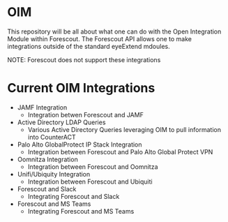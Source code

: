 # OIM
This repository will be all about what one can do with the Open Integration Module within Forescout. The Forescout API allows one to make integrations outside of the standard eyeExtend mdoules. 

NOTE: Forescout does not support these integrations

# Current OIM Integrations
- JAMF Integration
    - Integration betwen Forescout and JAMF
- Active Directory LDAP Queries
    - Various Active Directory Queries leveraging OIM to pull information into CounterACT
- Palo Alto GlobalProtect IP Stack Integration
    - Integration between Forescout and Palo Alto Global Protect VPN
- Oomnitza Integration
    - Integration between Forescout and Oomnitza
- Unifi/Ubiquity Integration
    - Integration between Forescout and Ubiquiti
- Forescout and Slack
    - Integrating Forescout and Slack
- Forescout and MS Teams
    - Integrating Forescout and MS Teams